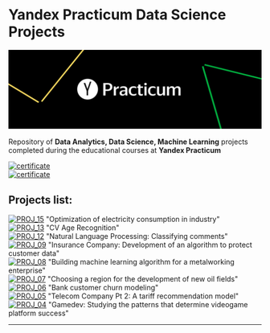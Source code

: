 # Yandex Practicum Data Science Projects
<p align="center">
  <img src="https://github.com/ivan-aleshin/yandex-practicum-projects/blob/main/img/yandex_practicum.png?raw=true" />
</p>

Repository of **Data Analytics, Data Science, Machine Learning** projects completed during the educational courses at **Yandex Practicum**

[![certificate](https://img.shields.io/badge/сertificate-Data%20Scientist%20ENG-A8E4A0)]()  
[![certificate](https://img.shields.io/badge/сertificate-Data%20Scientist%20RUS-A8E4A0)]()  

## Projects list:  
[![PROJ_15](https://img.shields.io/badge/🔗%20Project-15-87CEEB)](https://github.com/ivan-aleshin/yandex-practicum-projects/tree/main/15_prediction_temperature_of_steel) "Optimization of electricity consumption in industry"  
[![PROJ_13](https://img.shields.io/badge/🔗%20Project-13-87CEEB)](#CV ) "CV Age Recognition"  
[![PROJ_12](https://img.shields.io/badge/🔗%20Project-12-87CEEB)](#natural-language-processing-classifying-comments) "Natural Language Processing: Classifying comments"  
[![PROJ_09](https://img.shields.io/badge/🔗%20Project-09-87CEEB)](#insurance-company-development-of-an-algorithm-to-protect-customer-data) "Insurance Company: Development of an algorithm to protect customer data"  
[![PROJ_08](https://img.shields.io/badge/🔗%20Project-08-87CEEB)](#building-machine-learning-algorithm-for-a-metalworking-enterprise) "Building machine learning algorithm for a metalworking enterprise"  
[![PROJ_07](https://img.shields.io/badge/🔗%20Project-07-87CEEB)](#choosing-a-region-for-the-development-of-new-oil-fields) "Choosing a region for the development of new oil fields"  
[![PROJ_06](https://img.shields.io/badge/🔗%20Project-06-87CEEB)](#bank-customer-churn-modeling) "Bank customer churn modeling"  
[![PROJ_05](https://img.shields.io/badge/🔗%20Project-05-87CEEB)](#telecom-company-part-2-a-tariff-recommendation-model) "Telecom Company Pt 2: A tariff recommendation model"   
[![PROJ_04](https://img.shields.io/badge/🔗%20Project-04-87CEEB)](#04_videogames_market_research-success) "Gamedev: Studying the patterns that determine videogame platform success"  

***
